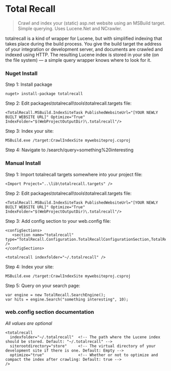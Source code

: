 # Total Recall #

> Crawl and index your (static) asp.net website using an MSBuild target. Simple querying. Uses Lucene.Net and NCrawler.

totalrecall is a kind of wrapper for Lucene, but with simplified indexing that takes place during the build process. You give the build target the address of your integration or development server, and documents are crawled and indexed using HTTP. The resulting Lucene index is stored in your site (on the file system) &mdash; a simple query wrapper knows where to look for it.

### Nuget Install ###

Step 1: Install package

    nuget> install-package totalrecall

Step 2: Edit packages\totalrecall\tools\totalrecall.targets file:

    <TotalRecall.MSBuild.IndexSiteTask PublishedWebsiteUrl="[YOUR NEWLY BUILT WEBSITE URL]" Optimize="True" IndexFolder="$(WebProjectOutputDir)\.totalrecall"/>

Step 3: Index your site:

    MSBuild.exe /target:CrawlIndexSite mywebsiteproj.csproj

Step 4: Navigate to /search/query=something%20interesting


### Manual Install ###

Step 1: Import totalrecall targets somewhere into your project file:

    <Import Project="..\lib\totalrecall.targets" />

Step 2: Edit packages\totalrecall\tools\totalrecall.targets file:

    <TotalRecall.MSBuild.IndexSiteTask PublishedWebsiteUrl="[YOUR NEWLY BUILT WEBSITE URL]" Optimize="True" IndexFolder="$(WebProjectOutputDir)\.totalrecall"/>

Step 3: Add config section to your web.config file:

    <configSections>
       <section name="totalrecall" type="TotalRecall.Configuration.TotalRecallConfigurationSection,TotalRecall" />
    </configSections>

    <totalrecall indexfolder="~/.totalrecall" />

Step 4: Index your site:

    MSBuild.exe /target:CrawlIndexSite mywebsiteproj.csproj

Step 5: Query on your search page:

    var engine = new TotalRecall.SearchEngine();
    var hits = engine.Search("something interesting", 10);

### web.config section documentation ###

*All values are optional*

    <totalrecall
      indexfolder="~/.totalrecall"  <!-- The path where the Lucene index should be stored. Default: "~/.totalrecall" -->
      siterootdirectory="store"     <!-- The virtual directory of your development site if there is one. Default: Empty -->
      optimize="true"               <!-- Whether or not to optimize and compact the index after crawling: Default: true -->
    />